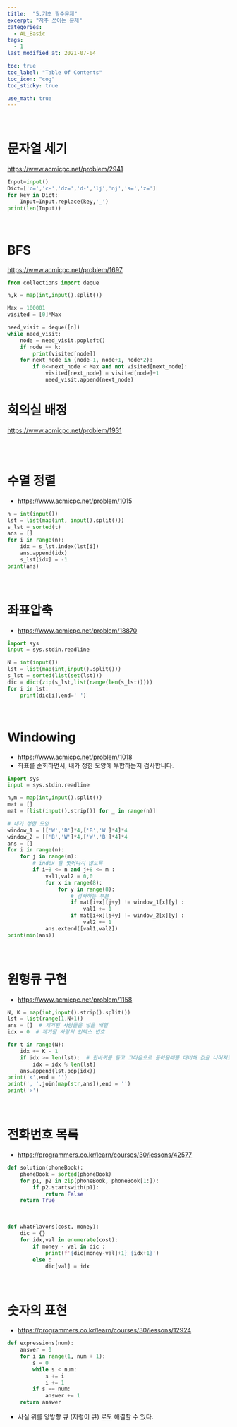 ```yaml
---
title:  "5.기초 필수문제"
excerpt: "자주 쓰이는 문제"
categories:
  - AL_Basic
tags:
  - 1
last_modified_at: 2021-07-04

toc: true
toc_label: "Table Of Contents"
toc_icon: "cog"
toc_sticky: true

use_math: true
---
```


<br>

# 문자열 세기

<https://www.acmicpc.net/problem/2941>

```python
Input=input()
Dict=['c=','c-','dz=','d-','lj','nj','s=','z=']
for key in Dict:
    Input=Input.replace(key,'_')
print(len(Input))
```

<br>

# BFS 

<https://www.acmicpc.net/problem/1697>

```python
from collections import deque

n,k = map(int,input().split())

Max = 100001
visited = [0]*Max

need_visit = deque([n])
while need_visit:
    node = need_visit.popleft()
    if node == k:
        print(visited[node])
    for next_node in (node-1, node+1, node*2):
        if 0<=next_node < Max and not visited[next_node]:
            visited[next_node] = visited[node]+1
            need_visit.append(next_node)
```



# 회의실 배정

<https://www.acmicpc.net/problem/1931>

```

```

<br>

# 수열 정렬

- <https://www.acmicpc.net/problem/1015>

```python
n = int(input()) 
lst = list(map(int, input().split())) 
s_lst = sorted(t) 
ans = [] 
for i in range(n): 
    idx = s_lst.index(lst[i]) 
    ans.append(idx) 
    s_lst[idx] = -1 
print(ans)
```

<Br>

# 좌표압축

- <https://www.acmicpc.net/problem/18870>

```python
import sys
input = sys.stdin.readline

N = int(input())
lst = list(map(int,input().split()))
s_lst = sorted(list(set(lst)))
dic = dict(zip(s_lst,list(range(len(s_lst)))))
for i in lst:
    print(dic[i],end=' ')
```

<br>

# Windowing

- <https://www.acmicpc.net/problem/1018>
- 좌표를 순회하면서, 내가 정한 모양에 부합하는지 검사합니다. 

```python
import sys
input = sys.stdin.readline

n,m = map(int,input().split())
mat = []
mat = [list(input().strip()) for _ in range(n)]

# 내가 정한 모양
window_1 = [['W','B']*4,['B','W']*4]*4
window_2 = [['B','W']*4,['W','B']*4]*4
ans = []
for i in range(n):
    for j in range(m):
        # index 를 벗어나지 않도록
        if i+8 <= n and j+8 <= m :
            val1,val2 = 0,0
            for x in range(8):
                for y in range(8):
                    # 검사하는 부분
                    if mat[i+x][j+y] != window_1[x][y] :
                        val1 += 1
                    if mat[i+x][j+y] != window_2[x][y] :
                        val2 += 1
            ans.extend([val1,val2])
print(min(ans))
```

<br>

# 원형큐 구현

- <https://www.acmicpc.net/problem/1158>

```python
N, K = map(int,input().strip().split())
lst = list(range(1,N+1))
ans = []  # 제거된 사람들을 넣을 배열
idx = 0  # 제거될 사람의 인덱스 번호

for t in range(N):
    idx += K - 1
    if idx >= len(lst):  # 한바퀴를 돌고 그다음으로 돌아올때를 대비해 값을 나머지로 바꿈
        idx = idx % len(lst)
    ans.append(lst.pop(idx))
print('<',end = '')
print(', '.join(map(str,ans)),end = '')
print('>')
```

<br>

# 전화번호 목록

- <https://programmers.co.kr/learn/courses/30/lessons/42577>

```python
def solution(phoneBook):
    phoneBook = sorted(phoneBook)
    for p1, p2 in zip(phoneBook, phoneBook[1:]):
        if p2.startswith(p1):
            return False
    return True
```

<br>

```python
def whatFlavors(cost, money):
    dic = {}
    for idx,val in enumerate(cost):
        if money - val in dic :
            print(f'{dic[money-val]+1} {idx+1}')
        else :
            dic[val] = idx
```

<br>

# 숫자의 표현

- <https://programmers.co.kr/learn/courses/30/lessons/12924>

```python
def expressions(num):
    answer = 0
    for i in range(1, num + 1):
        s = 0
        while s < num:
            s += i
            i += 1
        if s == num:
            answer += 1
    return answer
```

- 사실 위를 양방향 큐 (지렁이 큐) 로도 해결할 수 있다.

<br>

